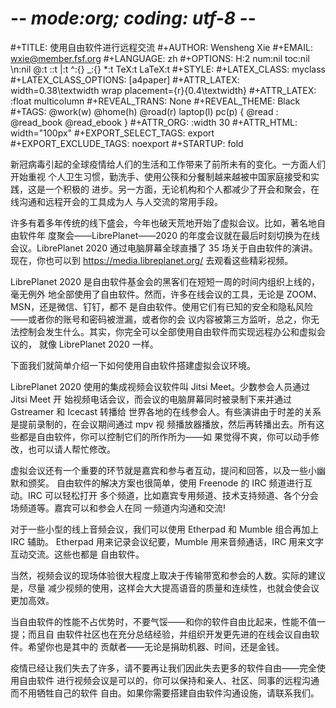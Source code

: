 # -*- mode:org; coding: utf-8 -*-

#+TITLE:     使用自由软件进行远程交流
#+AUTHOR:    Wensheng Xie
#+EMAIL:     wxie@member.fsf.org
#+LANGUAGE:  zh
#+OPTIONS: H:2 num:nil toc:nil \n:nil @:t ::t |:t ^:{} _:{} *:t TeX:t LaTeX:t
#+STYLE: <link rel="stylesheet" type="text/css" href="org.css" />
#+LATEX_CLASS: myclass
#+LATEX_CLASS_OPTIONS: [a4paper]
#+ATTR_LATEX: width=0.38\textwidth wrap placement={r}{0.4\textwidth}
#+ATTR_LATEX: :float multicolumn
#+REVEAL_TRANS: None
#+REVEAL_THEME: Black
#+TAGS: @work(w) @home(h) @road(r) laptop(l) pc(p) { @read : @read_book @read_ebook }
#+ATTR_ORG: :width 30
#+ATTR_HTML: width="100px"
#+EXPORT_SELECT_TAGS: export
#+EXPORT_EXCLUDE_TAGS: noexport
#+STARTUP: fold

新冠病毒引起的全球疫情给人们的生活和工作带来了前所未有的变化。一方面人们开始重视
个人卫生习惯，勤洗手、使用公筷和分餐制越来越被中国家庭接受和实践，这是一个积极的
进步。另一方面，无论机构和个人都减少了开会和聚会，在线沟通和远程开会的工具成为人
与人交流的常用手段。

许多有着多年传统的线下盛会，今年也破天荒地开始了虚拟会议。比如，著名地自由软件年
度聚会——LibrePlanet——2020 的年度会议就在最后时刻切换为在线会议。LibrePlanet 2020
通过电脑屏幕全球直播了 35 场关于自由软件的演讲。现在，你也可以到
https://media.libreplanet.org/
去观看这些精彩视频。

LibrePlanet 2020 是自由软件基金会的黑客们在短短一周的时间内组织上线的，毫无例外
地全部使用了自由软件。然而，许多在线会议的工具，无论是 ZOOM、MSN，还是微信、钉钉，都不
是自由软件。使用它们有已知的安全和隐私风险——或者你的账号和密码被泄漏，或者你的会
议内容被第三方监听，总之，你无法控制会发生什么。其实，你完全可以全部使用自由软件而实现远程办公和虚拟会议的，
就像 LibrePlanet 2020 一样。

下面我们就简单介绍一下如何使用自由软件搭建虚拟会议环境。

LibrePlanet 2020 使用的集成视频会议软件叫 Jitsi Meet。少数参会人员通过 Jitsi Meet 开
始视频电话会议，而会议的电脑屏幕同时被录制下来并通过 Gstreamer 和 Icecast 转播给
世界各地的在线参会人。有些演讲由于时差的关系是提前录制的，在会议期间通过 mpv 视
频播放器播放，然后再转播出去。所有这些都是自由软件，你可以控制它们的所作所为——如
果觉得不爽，你可以动手修改，也可以请人帮忙修改。

虚拟会议还有一个重要的环节就是嘉宾和参与者互动，提问和回答，以及一些小幽默和颁奖。
自由软件的解决方案也很简单，使用 Freenode 的 IRC 频道进行互动。IRC 可以轻松打开
多个频道，比如嘉宾专用频道、技术支持频道、各个分会场频道等。嘉宾可以和参会人在同
一频道内沟通和交流!

对于一些小型的线上音频会议，我们可以使用 Etherpad 和 Mumble 组合再加上 IRC 辅助。
Etherpad 用来记录会议纪要，Mumble 用来音频通话，IRC 用来文字互动交流。这些也都是
自由软件。

当然，视频会议的现场体验很大程度上取决于传输带宽和参会的人数。实际的建议是，尽量
减少视频的使用，这样会大大提高语音的质量和连续性，也就会使会议更加高效。

当自由软件的性能不占优势时，不要气馁——和你的软件自由比起来，性能不值一提；而且自
由软件社区也在充分总结经验，并组织开发更先进的在线会议自由软件。希望你也是其中的
贡献者——无论是捐助机器、时间，还是金钱。

疫情已经让我们失去了许多，请不要再让我们因此失去更多的软件自由——完全使用自由软件
进行视频会议是可以的，你可以保持和亲人、社区、同事的远程沟通而不用牺牲自己的软件
自由。如果你需要搭建自由软件沟通设施，请联系我们。
